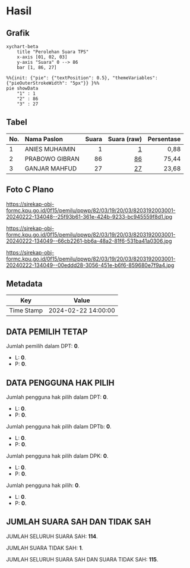 # Hasil

## Grafik

```mermaid
xychart-beta
    title "Perolehan Suara TPS"
    x-axis [01, 02, 03]
    y-axis "Suara" 0 --> 86
    bar [1, 86, 27]
```

```mermaid
%%{init: {"pie": {"textPosition": 0.5}, "themeVariables": {"pieOuterStrokeWidth": "5px"}} }%%
pie showData
    "1" : 1
    "2" : 86
    "3" : 27
```

## Tabel

| No. | Nama Paslon    | Suara | Suara (raw) | Persentase |
|:--- |:-------------- | -----:| -----------:| ----------:|
| 1   | ANIES MUHAIMIN | 1     | [1][p-1]    | 0,88       |
| 2   | PRABOWO GIBRAN | 86    | [86][p-2]   | 75,44      |
| 3   | GANJAR MAHFUD  | 27    | [27][p-3]   | 23,68      |


[p-1]: https://github.com/gigit-pemilu/pemilu-2024-82-maluku-utara/blob/main/pilpres/hitung-suara/sub/82-maluku-utara/sub/03-halmahera-utara/sub/19-loloda-kepulauan/sub/2003-dowonggila/sub/001-tps/sub/paslon-1.txt
[p-2]: https://github.com/gigit-pemilu/pemilu-2024-82-maluku-utara/blob/main/pilpres/hitung-suara/sub/82-maluku-utara/sub/03-halmahera-utara/sub/19-loloda-kepulauan/sub/2003-dowonggila/sub/001-tps/sub/paslon-2.txt
[p-3]: https://github.com/gigit-pemilu/pemilu-2024-82-maluku-utara/blob/main/pilpres/hitung-suara/sub/82-maluku-utara/sub/03-halmahera-utara/sub/19-loloda-kepulauan/sub/2003-dowonggila/sub/001-tps/sub/paslon-3.txt

## Foto C Plano

https://sirekap-obj-formc.kpu.go.id/0f15/pemilu/ppwp/82/03/19/20/03/8203192003001-20240222-134048--25f93b61-361e-424b-9233-bc945559f8d1.jpg

https://sirekap-obj-formc.kpu.go.id/0f15/pemilu/ppwp/82/03/19/20/03/8203192003001-20240222-134049--66cb2261-bb6a-48a2-81f6-531ba41a0306.jpg

https://sirekap-obj-formc.kpu.go.id/0f15/pemilu/ppwp/82/03/19/20/03/8203192003001-20240222-134049--00eddd28-3056-451e-b6f6-859680e7f9a4.jpg


## Metadata

| Key        | Value               |
| ---------- | ------------------- |
| Time Stamp | 2024-02-22 14:00:00 |


## DATA PEMILIH TETAP

Jumlah pemilih dalam DPT: **0**.
 * L: **0**.
 * P: **0**.

## DATA PENGGUNA HAK PILIH

Jumlah pengguna hak pilih dalam DPT: **0**.
 * L: **0**.
 * P: **0**.

Jumlah pengguna hak pilih dalam DPTb: **0**.
 * L: **0**.
 * P: **0**.

Jumlah pengguna hak pilih dalam DPK: **0**.
 * L: **0**.
 * P: **0**.

Jumlah pengguna hak pilih: **0**.
 * L: **0**.
 * P: **0**.

## JUMLAH SUARA SAH DAN TIDAK SAH

JUMLAH SELURUH SUARA SAH: **114**.

JUMLAH SUARA TIDAK SAH: **1**.

JUMLAH SELURUH SUARA SAH DAN SUARA TIDAK SAH: **115**.


